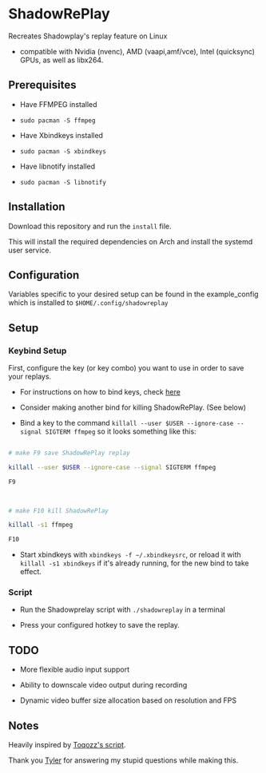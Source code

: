 
# ShadowRePlay

  

Recreates Shadowplay's replay feature on Linux

  

- compatible with Nvidia (nvenc), AMD (vaapi,amf/vce), Intel (quicksync) GPUs, as well as libx264.

  

## Prerequisites

  

- Have FFMPEG installed

-  `sudo pacman -S ffmpeg`

- Have Xbindkeys installed

-  `sudo pacman -S xbindkeys`

- Have libnotify installed

-  `sudo pacman -S libnotify`

  

## Installation

  

Download this repository and run the `install` file.

This will install the required dependencies on Arch and install the systemd user service.

  

## Configuration

  

Variables specific to your desired setup can be found in the example_config which is installed to `$HOME/.config/shadowreplay`

  

## Setup

  

### Keybind Setup

First, configure the key (or key combo) you want to use in order to save your replays.

- For instructions on how to bind keys, check [here](http://xahlee.info/linux/linux_xbindkeys_tutorial.html)

- Consider making another bind for killing ShadowRePlay. (See below)

- Bind a key to the command `killall --user $USER --ignore-case --signal SIGTERM ffmpeg` so it looks something like this:

```sh

# make F9 save ShadowRePlay replay

killall --user $USER --ignore-case --signal SIGTERM ffmpeg

F9

  

# make F10 kill ShadowRePlay

killall -s1 ffmpeg

F10

```

- Start xbindkeys with `xbindkeys -f ~/.xbindkeysrc`, or reload it with `killall -s1 xbindkeys` if it's already running, for the new bind to take effect.

  

### Script

  

- Run the Shadowprelay script with `./shadowreplay` in a terminal

- Press your configured hotkey to save the replay.

  

## TODO

- More flexible audio input support

- Ability to downscale video output during recording

- Dynamic video buffer size allocation based on resolution and FPS

  

## Notes

Heavily inspired by [Toqozz's script](https://github.com/Toqozz/shadowplay-linux).

  

Thank you [Tyler](https://github.com/durcor) for answering my stupid questions while making this.
